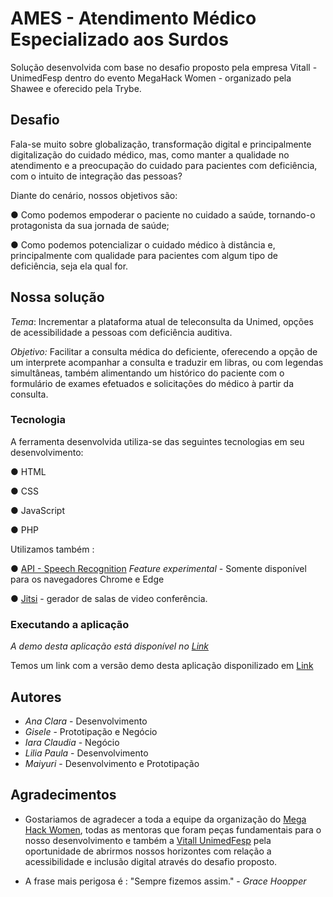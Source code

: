 # AMES - Atendimento Médico Especializado aos Surdos

Solução desenvolvida com base no desafio proposto pela empresa Vitall - UnimedFesp dentro do evento MegaHack Women - organizado pela Shawee e oferecido pela Trybe.

## Desafio

Fala-se muito sobre globalização, transformação digital e principalmente digitalização do cuidado médico, mas, como manter a qualidade no atendimento e a preocupação do cuidado para pacientes com deficiência, com o intuito de integração das pessoas?

Diante do cenário, nossos objetivos são:

● Como podemos empoderar o paciente no cuidado a saúde, tornando-o protagonista da sua jornada de saúde;

● Como podemos potencializar o cuidado médico à distância e, principalmente com qualidade para pacientes com algum tipo de deficiência, seja ela qual for.

## Nossa solução

*Tema*: Incrementar a plataforma atual de teleconsulta da Unimed, opções de acessibilidade a pessoas com deficiência auditiva.

*Objetivo:* Facilitar a consulta médica do deficiente, oferecendo a opção de um interprete acompanhar a consulta e traduzir em libras, ou com legendas simultâneas, também alimentando um histórico do paciente com o formulário de exames efetuados e solicitações do médico à partir da consulta.

### Tecnologia

A ferramenta desenvolvida utiliza-se das seguintes tecnologias em seu desenvolvimento:

● HTML

● CSS

● JavaScript

● PHP

Utilizamos também :

● [API - Speech Recognition](https://developer.mozilla.org/en-US/docs/Web/API/SpeechRecognition) *Feature experimental* - Somente disponível para os navegadores Chrome e Edge

● [Jitsi](https://jitsi.org/) - gerador de salas de video conferência.

### Executando a aplicação

*A demo desta aplicação está disponível no [Link](inserirlinkaqui)*

Temos um link com a versão demo desta aplicação disponilizado em [Link](inserirlinkaqui)

## Autores

- *Ana Clara* - Desenvolvimento
- *Gisele* - Prototipação e Negócio
- *Iara Claudia* - Negócio
- *Lilia Paula* - Desenvolvimento
- *Maiyuri* - Desenvolvimento e Prototipação

## Agradecimentos

- Gostariamos de agradecer a toda a equipe da organização do [Mega Hack Women](https://www.megahackwomen.com.br/), todas as mentoras que foram peças fundamentais para o nosso desenvolvimento e também a [Vitall UnimedFesp](https://conexaovitall.liga.ventures/) pela oportunidade de abrirmos nossos horizontes com relação a acessibilidade e inclusão digital através do desafio proposto.

- A frase mais perigosa é : "Sempre fizemos assim." - *Grace Hoopper*
